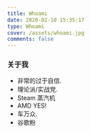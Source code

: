```yaml
---
title: Whoami
date: 2020-02-10 15:35:17
type: Whoami
cover: /assets/whoami.jpg
comments: false 
---
```


### 关于我
+ 非常的过于自信.
+ 理论派/实战党.
+ Steam 蒸汽机
+ AMD YES!
+ 车万众.
+ 谷歌粉

